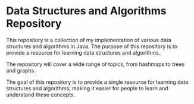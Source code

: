# Data Structures and Algorithms Repository

This repository is a collection of my implementation of various data structures and algorithms in Java. The purpose of this repository is to provide a resource for learning data structures and algorithms.

The repository will cover a wide range of topics, from hashmaps to trees and graphs.

The goal of this repository is to provide a single resource for learning data structures and algorithms, making it easier for people to learn and understand these concepts.
